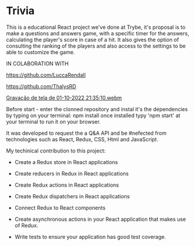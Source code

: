# Trivia

This is a educational React project we've done at Trybe, it's proposal is to make a questions and answers game, with a specific timer for the answers, calculating the player's score in case of a hit. It also gives the option of consulting the ranking of the players and also access to the settings to be able to customize the game.

IN COLABORATION WITH 

https://github.com/LuccaRendall 

https://github.com/ThalysRD

[Gravação de tela de 01-10-2022 21:35:10.webm](https://user-images.githubusercontent.com/98190034/193433654-da64ee89-e04c-412e-93fd-7bb7b881dcd3.webm)

Before start - enter the clonned repository and instal it's the dependencies by typing on your terminal: npm install once installed typy 'npm start' at your terminal to run it on your browser.

It was developed to request the a Q&A API and be #nefected from technologies such as React, Redux, CSS, Html and JavaScript.

My techinical contribution to this project:
  - Create a Redux store in React applications

  - Create reducers in Redux in React applications

  - Create Redux actions in React applications

  - Create Redux dispatchers in React applications

  - Connect Redux to React components

  - Create asynchronous actions in your React application that makes use of Redux.

  - Write tests to ensure your application has good test coverage.

